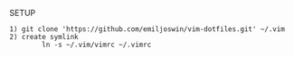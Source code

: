 SETUP

	1) git clone 'https://github.com/emiljoswin/vim-dotfiles.git' ~/.vim
	2) create symlink
			ln -s ~/.vim/vimrc ~/.vimrc


